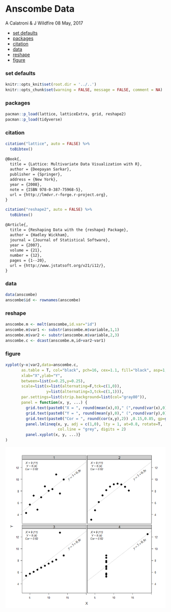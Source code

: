 Anscombe Data
================
A Calatroni & J Wildfire
08 May, 2017

-   [set defaults](#set-defaults)
-   [packages](#packages)
-   [citation](#citation)
-   [data](#data)
-   [reshape](#reshape)
-   [figure](#figure)

### set defaults

``` r
knitr::opts_knit$set(root.dir = '../..')
knitr::opts_chunk$set(warning = FALSE, message = FALSE, comment = NA)
```

### packages

``` r
pacman::p_load(lattice, latticeExtra, grid, reshape2)
pacman::p_load(tidyverse)
```

### citation

``` r
citation("lattice", auto = FALSE) %>% 
  toBibtex()
```

    @Book{,
      title = {Lattice: Multivariate Data Visualization with R},
      author = {Deepayan Sarkar},
      publisher = {Springer},
      address = {New York},
      year = {2008},
      note = {ISBN 978-0-387-75968-5},
      url = {http://lmdvr.r-forge.r-project.org},
    }

``` r
citation("reshape2", auto = FALSE) %>% 
  toBibtex()
```

    @Article{,
      title = {Reshaping Data with the {reshape} Package},
      author = {Hadley Wickham},
      journal = {Journal of Statistical Software},
      year = {2007},
      volume = {21},
      number = {12},
      pages = {1--20},
      url = {http://www.jstatsoft.org/v21/i12/},
    }

### data

``` r
data(anscombe)
anscombe$id <- rownames(anscombe)
```

### reshape

``` r
anscombe.m <- melt(anscombe,id.var="id")
anscombe.m$var1 <- substr(anscombe.m$variable,1,1)
anscombe.m$var2 <- substr(anscombe.m$variable,2,3)
anscombe.c <- dcast(anscombe.m,id+var2~var1)
```

### figure

``` r
xyplot(y~x|var2,data=anscombe.c,
       as.table = T, col="black", pch=16, cex=1.1, fill="black", asp=1,
       xlab="X",ylab="Y",
       between=list(x=0.25,y=0.25),
       scale=list(x=list(alternating=F,tck=c(1,0)),
                  y=list(alternating=3,tck=c(1,1))),
       par.settings=list(strip.background=list(col="gray80")),
       panel = function(x, y, ...) {
         grid.text(paste0("X = ", round(mean(x),0)," (",round(var(x),0),")") ,0.15,0.95, gp=gpar(cex=0.80, font=3))
         grid.text(paste0("Y = ", round(mean(y),0)," (",round(var(y),0),")") ,0.15,0.90, gp=gpar(cex=0.80, font=3))
         grid.text(paste0("Cor = ", round(cor(x,y),2)) ,0.15,0.85, gp=gpar(cex=0.80, font=3))
         panel.lmlineq(x, y, adj = c(1,0), lty = 1, at=0.8, rotate=T,
                       col.line = "grey", digits = 2)
         panel.xyplot(x, y, ...)}
)
```

![](anscombe_files/figure-markdown_github/unnamed-chunk-6-1.png)
